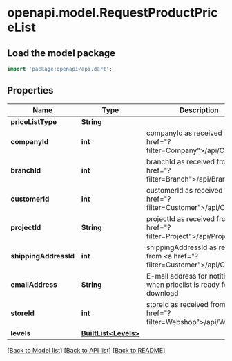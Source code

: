 # openapi.model.RequestProductPriceList

## Load the model package
```dart
import 'package:openapi/api.dart';
```

## Properties
Name | Type | Description | Notes
------------ | ------------- | ------------- | -------------
**priceListType** | **String** |  | [optional] 
**companyId** | **int** | companyId as received from <a href=\"?filter=Company\">/api/Company</a> | 
**branchId** | **int** | branchId as received from <a href=\"?filter=Branch\">/api/Branch</a> | 
**customerId** | **int** | customerId as received from <a href=\"?filter=Customer\">/api/Customer</a> | 
**projectId** | **String** | projectId as received from <a href=\"?filter=Project\">/api/Project</a> | 
**shippingAddressId** | **int** | shippingAddressId as received from <a href=\"?filter=Customer\">/api/Customer</a> | 
**emailAddress** | **String** | E-mail address for notitication when pricelist is ready for download | 
**storeId** | **int** | storeId as received from <a href=\"?filter=Webshop\">/api/Webshop</a> | 
**levels** | [**BuiltList&lt;Levels&gt;**](Levels.md) |  | [optional] 

[[Back to Model list]](../README.md#documentation-for-models) [[Back to API list]](../README.md#documentation-for-api-endpoints) [[Back to README]](../README.md)


